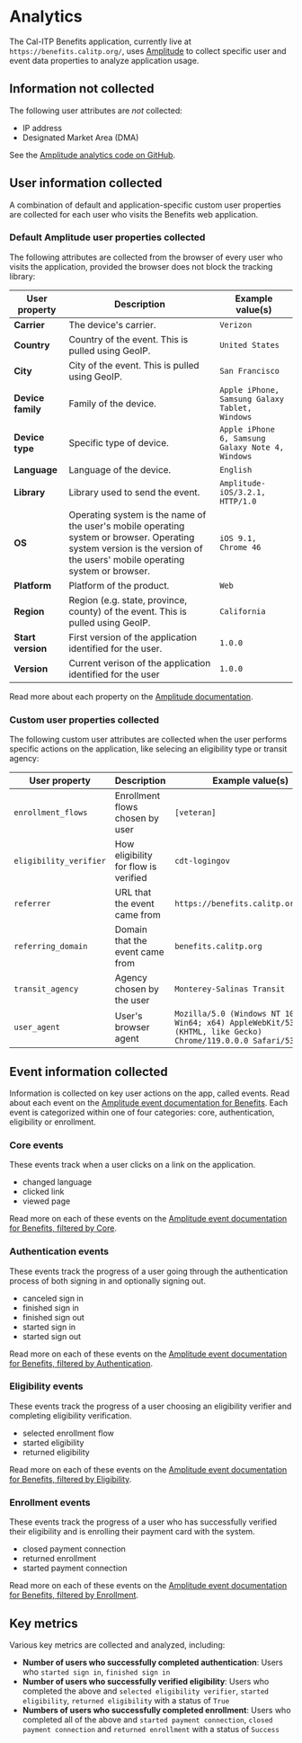# Analytics

The Cal-ITP Benefits application, currently live at `https://benefits.calitp.org/`, uses [Amplitude](https://amplitude.com/) to collect specific user and event data properties to analyze application usage.

## Information not collected

The following user attributes are *not* collected:

- IP address
- Designated Market Area (DMA)

See the [Amplitude analytics code on GitHub](https://github.com/cal-itp/benefits/blob/main/benefits/core/templates/core/includes/analytics.html#L30).

## User information collected

A combination of default and application-specific custom user properties are collected for each user who visits the Benefits web application.

### Default Amplitude user properties collected

The following attributes are collected from the browser of every user who visits the application, provided the browser does not block the tracking library:

User property | Description | Example value(s)
-- | -- | --
**Carrier** | The device's carrier. | `Verizon`
**Country** | Country of the event. This is pulled using GeoIP. | `United States`
**City** | City of the event. This is pulled using GeoIP. | `San Francisco`
**Device family** | Family of the device. | `Apple iPhone, Samsung Galaxy Tablet, Windows`
**Device type** | Specific type of device. | `Apple iPhone 6, Samsung Galaxy Note 4, Windows`
**Language** | Language of the device. | `English`
**Library** | Library used to send the event. | `Amplitude-iOS/3.2.1, HTTP/1.0`
**OS** | Operating system is the name of the user's mobile operating system or browser. Operating system version is the version of the users' mobile operating system or browser. | `iOS 9.1, Chrome 46`
**Platform** | Platform of the product. | `Web`
**Region** | Region (e.g. state, province, county) of the event. This is pulled using GeoIP. | `California`
**Start version** | First version of the application identified for the user. | `1.0.0`
**Version** | Current verison of the application identified for the user | `1.0.0`

Read more about each property on the [Amplitude documentation](https://help.amplitude.com/hc/en-us/articles/215562387-Appendix-Amplitude-User-Property-Definitions).

### Custom user properties collected

The following custom user attributes are collected when the user performs specific actions on the application, like selecing an eligibility type or transit agency:

| User property          | Description                          | Example value(s)                                                                                                  |
| ---------------------- | ------------------------------------ | ----------------------------------------------------------------------------------------------------------------- |
| `enrollment_flows`     | Enrollment flows chosen by user      | `[veteran]`                                                                                                       |
| `eligibility_verifier` | How eligibility for flow is verified | `cdt-logingov`                                                                                                    |
| `referrer`             | URL that the event came from         | `https://benefits.calitp.org/help/`                                                                               |
| `referring_domain`     | Domain that the event came from      | `benefits.calitp.org`                                                                                             |
| `transit_agency`       | Agency chosen by the user            | `Monterey-Salinas Transit`                                                                                        |
| `user_agent`           | User's browser agent                 | `Mozilla/5.0 (Windows NT 10.0; Win64; x64) AppleWebKit/537.36 (KHTML, like Gecko) Chrome/119.0.0.0 Safari/537.36` |

## Event information collected

Information is collected on key user actions on the app, called events. Read about each event on the [Amplitude event documentation for Benefits](https://data.amplitude.com/public-doc/hdhfmlby2e). Each event is categorized within one of four categories: core, authentication, eligibility or enrollment.

### Core events

These events track when a user clicks on a link on the application.

- changed language
- clicked link
- viewed page

Read more on each of these events on the [Amplitude event documentation for Benefits, filtered by Core](https://data.amplitude.com/public-doc/hdhfmlby2e?categories=id%3D1702329985270%26group%3Dcategories%26type%3DString%26operator%3Dis%26values%255B0%255D%3Dcore%26dateValue%255Btype%255D%3DSINCE).

### Authentication events

These events track the progress of a user going through the authentication process of both signing in and optionally signing out.

- canceled sign in
- finished sign in
- finished sign out
- started sign in
- started sign out

Read more on each of these events on the [Amplitude event documentation for Benefits, filtered by Authentication](https://data.amplitude.com/public-doc/hdhfmlby2e?categories=id%3D1702329910563%26group%3Dcategories%26type%3DString%26operator%3Dis%26values%255B0%255D%3Doauth%26dateValue%255Btype%255D%3DSINCE).

### Eligibility events

These events track the progress of a user choosing an eligibility verifier and completing eligibility verification.

- selected enrollment flow
- started eligibility
- returned eligibility

Read more on each of these events on the [Amplitude event documentation for Benefits, filtered by Eligibility](https://data.amplitude.com/public-doc/hdhfmlby2e?categories=id%3D1702329975970%26group%3Dcategories%26type%3DString%26operator%3Dis%26values%255B0%255D%3Deligibility%26dateValue%255Btype%255D%3DSINCE).

### Enrollment events

These events track the progress of a user who has successfully verified their eligibility and is enrolling their payment card with the system.

- closed payment connection
- returned enrollment
- started payment connection

Read more on each of these events on the [Amplitude event documentation for Benefits, filtered by Enrollment](https://data.amplitude.com/public-doc/hdhfmlby2e?categories=id%3D1702329910563%26group%3Dcategories%26type%3DString%26operator%3Dis%26values%255B0%255D%3Denrollment%26dateValue%255Btype%255D%3DSINCE).

## Key metrics

Various key metrics are collected and analyzed, including:

- **Number of users who successfully completed authentication**: Users who `started sign in`, `finished sign in`
- **Number of users who successfully verified eligibility**: Users who completed the above and `selected eligibility verifier`, `started eligibility`, `returned eligibility` with a status of `True`
- **Numbers of users who successfully completed enrollment**: Users who completed all of the above and `started payment connection`, `closed payment connection` and `returned enrollment` with a status of `Success`
